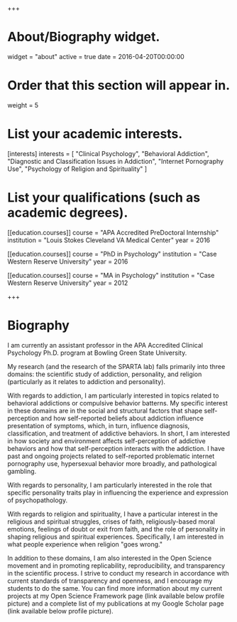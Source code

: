 +++
# About/Biography widget.
widget = "about"
active = true
date = 2016-04-20T00:00:00

# Order that this section will appear in.
weight = 5

# List your academic interests.
[interests]
  interests = [
    "Clinical Psychology",
    "Behavioral Addiction",
    "Diagnostic and Classification Issues in Addiction",
    "Internet Pornography Use",
    "Psychology of Religion and Spirituality"
  ]

# List your qualifications (such as academic degrees).
[[education.courses]]
  course = "APA Accredited PreDoctoral Internship"
  institution = "Louis Stokes Cleveland VA Medical Center"
  year = 2016

[[education.courses]]
  course = "PhD in Psychology"
  institution = "Case Western Reserve University"
  year = 2016

[[education.courses]]
  course = "MA in Psychology"
  institution = "Case Western Reserve University"
  year = 2012

 
+++

# Biography
I am currently an assistant professor in the APA Accredited Clinical Psychology Ph.D. program at Bowling Green State University.

My research (and the research of the SPARTA lab) falls primarily into three domains: the scientific study of addiction, personality, and religion (particularly as it relates to addiction and personality).

With regards to addiction, I am particularly interested in topics related to behavioral addictions or compulsive behavior batterns. My specific interest in these domains are in the social and structural factors that shape self-perception and how self-reported beliefs about addiction influence presentation of symptoms, which, in turn, influence diagnosis, classification, and treatment of addictive behaviors.  In short, I am interested in how society and environment affects self-perception of addictive behaviors and how that self-perception interacts with the addiction.  I have past and ongoing projects related to self-reported problematic internet pornography use, hypersexual behavior more broadly, and pathological gambling.  

With regards to personality, I am particularly interested in the role that specific personality traits play in influencing the experience and expression of psychopathology.

With regards to religion and spirituality, I have a particular interest in the religious and spiritual struggles, crises of faith, religiously-based moral emotions, feelings of doubt or exit from faith, and the role of personality in shaping religious and spiritual experiences. Specifically, I am interested in what people experience when religion "goes wrong." 

In addition to these domains, I am also interested in the Open Science movement and in promoting replicability, reproducibility, and transparency in the scientific process.  I strive to conduct my research in accordance with current standards of transparency and openness, and I encourage my students to do the same. You can find more information about my current projects at my Open Science Framework page (link available below profile picture) and a complete list of my publications at my Google Scholar page (link available below profile picture).

 
